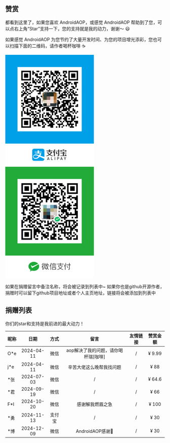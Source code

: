 ## 赞赏

都看到这里了，如果您喜欢 AndroidAOP，或感觉 AndroidAOP 帮助到了您，可以点右上角“Star”支持一下，您的支持就是我的动力，谢谢～ 😃

如果感觉 AndroidAOP 为您节约了大量开发时间、为您的项目增光添彩，您也可以扫描下面的二维码，请作者喝杯咖啡 ☕

<div>
<img src="../../screenshot/IMG_4075.PNG" width="280" height="350">
<img src="../../screenshot/IMG_4076.JPG" width="280" height="350">
</div>

如果在捐赠留言中备注名称，将会被记录到列表中~ 如果你也是github开源作者，捐赠时可以留下github项目地址或者个人主页地址，链接将会被添加到列表中

## 捐赠列表

你们的star和支持是我前进的最大动力！

| 昵称  |     日期     | 方式  |          留言          | 友情链接 |  赞赏金额  |
|-----|:----------:|:---:|:--------------------:|:----:|:------:|
| O*e | 2024-04-11 | 微信  | aop解决了我的问题，请你喝杯瑞[咖啡] |  /   | ¥ 9.99 |
| j*e | 2024-04-11 | 微信  |     辛苦大佬这么晚帮我找问题     |  /   |  ¥ 88  |
| *张  | 2024-07-03 | 微信  |          /           |  /   | ¥ 64.6 |
| *君  | 2024-09-19 | 微信  |          /           |  /   |  ¥ 66  |
| F*I | 2024-10-20 | 微信  |       感谢解我燃眉之急       |  /   | ¥ 100  |
| *勇  | 2024-11-13 | 支付宝 |          /           |  /   |  ¥ 30  |
| *博  | 2024-12-09 | 微信  |    AndroidAOP感谢🙏    |  /   |  ¥ 30  |

